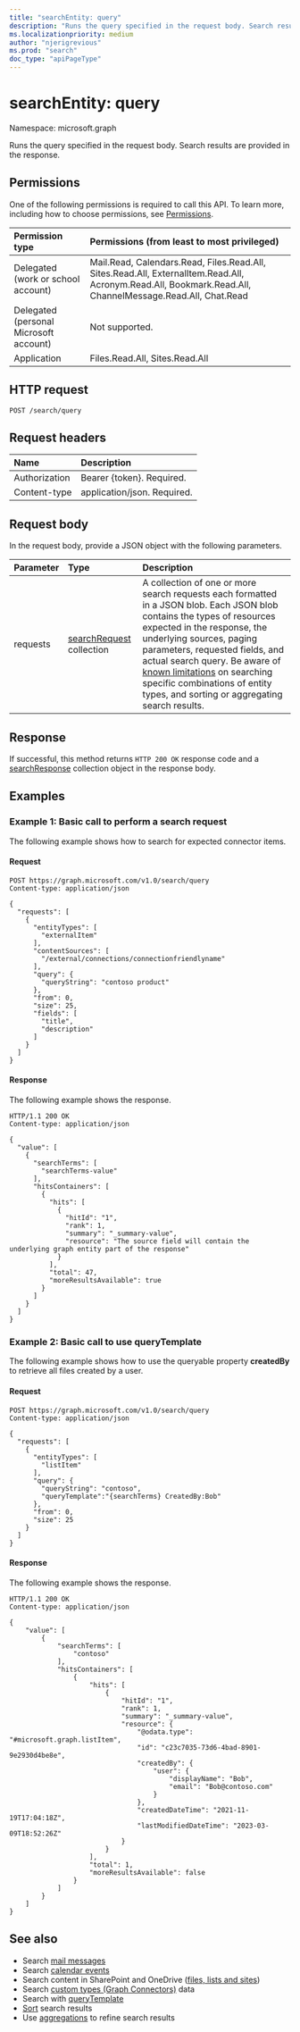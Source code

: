 ```yaml
---
title: "searchEntity: query"
description: "Runs the query specified in the request body. Search results are provided in the response"
ms.localizationpriority: medium
author: "njerigrevious"
ms.prod: "search"
doc_type: "apiPageType"
---
```


# searchEntity: query

Namespace: microsoft.graph

Runs the query specified in the request body. Search results are provided in the response.


## Permissions

One of the following permissions is required to call this API. To learn more, including how to choose permissions, see [Permissions](/graph/permissions-reference). 

| Permission type                        | Permissions (from least to most privileged) |
|:---------------------------------------|:--------------------------------------------|
| Delegated (work or school account)     | Mail.Read, Calendars.Read, Files.Read.All, Sites.Read.All, ExternalItem.Read.All, Acronym.Read.All, Bookmark.Read.All,  ChannelMessage.Read.All, Chat.Read |
| Delegated (personal Microsoft account) | Not supported. |
| Application                            | Files.Read.All, Sites.Read.All |

## HTTP request

```HTTP
POST /search/query
```

## Request headers

| Name          | Description   |
|:--------------|:--------------|
| Authorization | Bearer {token}. Required. |
| Content-type | application/json. Required. |

## Request body

In the request body, provide a JSON object with the following parameters.

| Parameter    | Type        | Description |
|:-------------|:------------|:------------|
|requests|[searchRequest](../resources/searchrequest.md) collection|A collection of one or more search requests each formatted in a JSON blob. Each JSON blob contains the types of resources expected in the response, the underlying sources, paging parameters, requested fields, and actual search query. Be aware of [known limitations](../resources/search-api-overview.md#known-limitations) on searching specific combinations of entity types, and sorting or aggregating search results. |

## Response

If successful, this method returns `HTTP 200 OK` response code and a [searchResponse](../resources/searchresponse.md) collection object in the response body.
 

## Examples

### Example 1: Basic call to perform a search request

The following example shows how to search for expected connector items.

#### Request

```HTTP
POST https://graph.microsoft.com/v1.0/search/query
Content-type: application/json

{
  "requests": [
    {
      "entityTypes": [
        "externalItem"
      ],
      "contentSources": [
        "/external/connections/connectionfriendlyname"
      ],
      "query": {
        "queryString": "contoso product"
      },
      "from": 0,
      "size": 25,
      "fields": [
        "title",
        "description"
      ]
    }
  ]
}
```

#### Response

The following example shows the response.

```HTTP
HTTP/1.1 200 OK
Content-type: application/json

{
  "value": [
    {
      "searchTerms": [
        "searchTerms-value"
      ],
      "hitsContainers": [
        {
          "hits": [
            {
              "hitId": "1",
              "rank": 1,
              "summary": "_summary-value",
              "resource": "The source field will contain the underlying graph entity part of the response"
            }
          ],
          "total": 47,
          "moreResultsAvailable": true
        }
      ]
    }
  ]
}
```

### Example 2: Basic call to use queryTemplate

The following example shows how to use the queryable property **createdBy** to retrieve all files created by a user.

#### Request

```HTTP
POST https://graph.microsoft.com/v1.0/search/query
Content-type: application/json

{
  "requests": [
    {
      "entityTypes": [
        "listItem"
      ],
      "query": {
        "queryString": "contoso",
        "queryTemplate":"{searchTerms} CreatedBy:Bob"
      },
      "from": 0,
      "size": 25
    }
  ]
}
```

#### Response

The following example shows the response.

```HTTP
HTTP/1.1 200 OK
Content-type: application/json

{
    "value": [
        {
            "searchTerms": [
                "contoso"
            ],
            "hitsContainers": [
                {
                    "hits": [
                        {
                            "hitId": "1",
                            "rank": 1,
                            "summary": "_summary-value",
                            "resource": {
                                "@odata.type": "#microsoft.graph.listItem",
                                "id": "c23c7035-73d6-4bad-8901-9e2930d4be8e",
                                "createdBy": {
                                    "user": {
                                        "displayName": "Bob",
                                        "email": "Bob@contoso.com"
                                    }
                                },
                                "createdDateTime": "2021-11-19T17:04:18Z",
                                "lastModifiedDateTime": "2023-03-09T18:52:26Z"
                            }
                        }
                    ],
                    "total": 1,
                    "moreResultsAvailable": false
                }
            ]
        }
    ]
}
```

## See also
- Search [mail messages](/graph/search-concept-messages)
- Search [calendar events](/graph/search-concept-events)
- Search content in SharePoint and OneDrive ([files, lists and sites](/graph/search-concept-files))
- Search [custom types (Graph Connectors)](/graph/search-concept-custom-types) data
- Search with [queryTemplate](/graph/search-concept-query-template)
- [Sort](/graph/search-concept-sort) search results
- Use [aggregations](/graph/search-concept-aggregation) to refine search results


<!-- uuid: 16cd6b66-4b1a-43a1-adaf-3a886856ed98
2019-02-04 14:57:30 UTC -->
<!-- {
  "type": "#page.annotation",
  "description": "search: query",
  "keywords": "",
  "section": "documentation",
  "tocPath": ""
}-->

